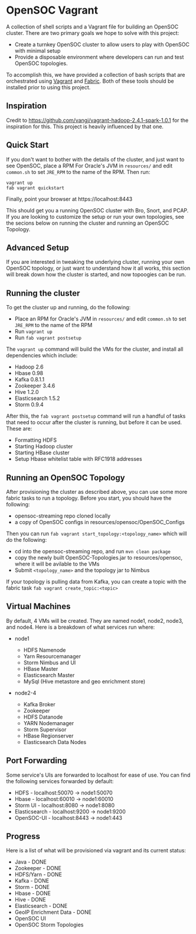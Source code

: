 # OpenSOC Vagrant

A collection of shell scripts and a Vagrant file for building an OpenSOC cluster. There are two primary goals we hope to solve with this project:

* Create a turnkey OpenSOC cluster to allow users to play with OpenSOC with minimal setup
* Provide a disposable environment where developers can run and test OpenSOC topologies.

To accomplish this, we have provided a collection of bash scripts that are orchestrated using [Vagrant](https://www.vagrantup.com/) and [Fabric](http://www.fabfile.org/). Both of these tools should be installed prior to using this project. 

## Inspiration

Credit to https://github.com/vangj/vagrant-hadoop-2.4.1-spark-1.0.1 for the inspiration for this. This project is heavily influenced by that one.

## Quick Start

If you don't want to bother with the details of the cluster, and just want to see OpenSOC, place a RPM For Oracle's JVM in `resources/` and edit `common.sh` to set `JRE_RPM` to the name of the RPM. Then run:

```
vagrant up
fab vagrant quickstart
```

Finally, point your browser at https://localhost:8443

This should get you a running OpenSOC cluster with Bro, Snort, and PCAP. If you are looking to customize the setup or run your own topologies, see the secions below on running the cluster and running an OpenSOC Topology.

## Advanced Setup

If you are interested in tweaking the underlying cluster, running your own OpenSOC topology, or just want to understand how it all works, this section will break down how the cluster is started, and now topoogies can be run.

## Running the cluster

To get the cluster up and running, do the following:

* Place an RPM for Oracle's JVM in `resources/` and edit `common.sh` to set `JRE_RPM` to the name of the RPM
* Run `vagrant up`
* Run `fab vagrant postsetup`

The `vagrant up` command will build the VMs for the cluster, and install all dependencies which include:

* Hadoop 2.6
* Hbase 0.98
* Kafka 0.8.1.1
* Zookeeper 3.4.6
* Hive 1.2.0
* Elasticsearch 1.5.2
* Storm 0.9.4

After this, the `fab vagrant postsetup` command will run a handful of tasks that need to occur after the cluster is running, but before it can be used. These are:

* Formatting HDFS
* Starting Hadoop cluster
* Starting HBase cluster
* Setup Hbase whitelist table with RFC1918 addresses

## Running an OpenSOC Topology

After provisioning the cluster as described above, you can use some more fabric tasks to run a topology. Before you start, you should have the following:

* opensoc-streaming repo cloned locally
* a copy of OpenSOC configs in resources/opensoc/OpenSOC_Configs

Then you can run `fab vagrant start_topology:<topology_name>` which will do the following:

* cd into the opensoc-streaming repo, and run `mvn clean package`
* copy the newly built OpenSOC-Topologies.jar to resources/opensoc, where it will be avilable to the VMs
* Submit `<topology_name>` and the topology jar to Nimbus

If your topology is pulling data from Kafka, you can create a topic with the fabric task `fab vagrant create_topic:<topic>`

## Virtual Machines

By default, 4 VMs will be created. They are named node1, node2, node3, and node4. Here is a breakdown of what services run where:

* node1
  * HDFS Namenode
  * Yarn Resourcemanager
  * Storm Nimbus and UI
  * HBase Master
  * Elasticsearch Master
  * MySql (Hive metastore and geo enrichment store)

* node2-4
  * Kafka Broker
  * Zookeeper
  * HDFS Datanode
  * YARN Nodemanager
  * Storm Supervisor
  * HBase Regionserver
  * Elasticsearch Data Nodes

## Port Forwarding

Some service's UIs are forwarded to localhost for ease of use. You can find the following services forwarded by default:

* HDFS - localhost:50070 -> node1:50070
* Hbase - localhost:60010 -> node1:60010
* Storm UI - localhost:8080 -> node1:8080
* Elasticsearch - localhost:9200 -> node1:9200
* OpenSOC-UI - localhost:8443 -> node1:443

## Progress

Here is a list of what will be provisioned via vagrant and its current status:

* Java - DONE
* Zookeeper - DONE
* HDFS/Yarn - DONE
* Kafka - DONE 
* Storm - DONE
* Hbase - DONE
* Hive - DONE
* Elasticsearch - DONE
* GeoIP Enrichment Data - DONE
* OpenSOC UI
* OpenSOC Storm Topologies

